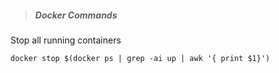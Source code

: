 > ##### Docker Commands
Stop all running containers
```
docker stop $(docker ps | grep -ai up | awk '{ print $1}')
```
